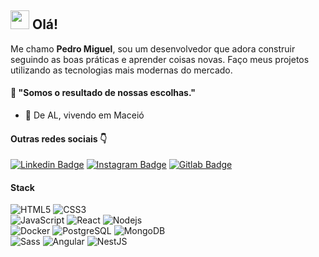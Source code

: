 ## <img src="https://media.giphy.com/media/hvRJCLFzcasrR4ia7z/giphy.gif" width="30px"> Olá!

Me chamo **Pedro Miguel**, sou um desenvolvedor que adora construir seguindo as boas práticas e aprender coisas novas. Faço meus projetos utilizando as tecnologias mais modernas do mercado.


#### 💫 **"Somos o resultado de nossas escolhas."**

-  📍  De AL, vivendo em Maceió


#### Outras redes sociais 👇
[![Linkedin Badge](https://img.shields.io/badge/-LinkedIn-blue?style=flat-square&logo=Linkedin&logoColor=white&link=https:https://www.linkedin.com/in/pedromiguelmvs/)](https://www.linkedin.com/in/pedromiguelmvs/) [![Instagram Badge](https://img.shields.io/badge/-Instagram-violet?style=flat-square&logo=Instagram&logoColor=white&link=https:https://www.instagram.com/pedromiguelmvs/)](https://www.instagram.com/pedromiguelmvs/) [![Gitlab Badge](https://img.shields.io/badge/-Gitlab-orange?style=flat-square&logo=Gitlab&logoColor=white&link=https://gitlab.com/pedromiguelmvs)](https://gitlab.com/pedromiguelmvs)


#### Stack

![HTML5](https://img.shields.io/badge/-HTML5-E34F26?style=flat-square&logo=html5&logoColor=white)
![CSS3](https://img.shields.io/badge/-CSS3-1572B6?style=flat-square&logo=css3)<br />
![JavaScript](https://img.shields.io/badge/-JavaScript-black?style=flat-square&logo=javascript)
![React](https://img.shields.io/badge/-React-black?style=flat-square&logo=react)
![Nodejs](https://img.shields.io/badge/NodeJS-339933.svg?logo=node.js&logoColor=white)<br />
![Docker](https://img.shields.io/badge/Docker-0ba2d9.svg?logo=docker&logoColor=white)
![PostgreSQL](https://img.shields.io/badge/PostgreSQL-316192.svg?logo=postgresql&logoColor=white)
![MongoDB](https://img.shields.io/badge/MongoDB-10a54e.svg?logo=mongodb&logoColor=white)<br />
![Sass](https://img.shields.io/badge/Sass-cf649a.svg?logo=sass&logoColor=white)
![Angular](https://img.shields.io/badge/Angular-cf649a.svg?logo=angular&logoColor=red&color=brown)
![NestJS](https://img.shields.io/badge/NestJS-cf649a.svg?logo=nestjs&logoColor=red&color=black)<br />
